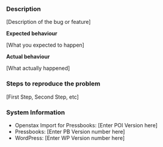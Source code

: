 ### Description 

[Description of the bug or feature]

**Expected behaviour** 

[What you expected to happen]

**Actual behaviour** 

[What actually happened]

### Steps to reproduce the problem

[First Step, Second Step, etc]

### System Information

- Openstax Import for Pressbooks: [Enter POI Version here] 
- Pressbooks: [Enter PB Version number here] 
- WordPress: [Enter WP Version number here] 
